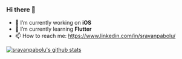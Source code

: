 ### Hi there 👋


- 🔭 I’m currently working on **iOS**
- 🌱 I’m currently learning **Flutter**
- 📫 How to reach me: https://www.linkedin.com/in/sravanpabolu/


[![sravanpabolu's github stats](https://github-readme-stats.vercel.app/api?username=sravanpabolu)](https://github.com/sravanpabolu)


<!--
**sravanpabolu/sravanpabolu** is a ✨ _special_ ✨ repository because its `README.md` (this file) appears on your GitHub profile.

Here are some ideas to get you started:

- 🔭 I’m currently working on ...
- 🌱 I’m currently learning ...
- 👯 I’m looking to collaborate on ...
- 🤔 I’m looking for help with ...
- 💬 Ask me about ...
- 📫 How to reach me: ...
- 😄 Pronouns: ...
- ⚡ Fun fact: ...
-->
